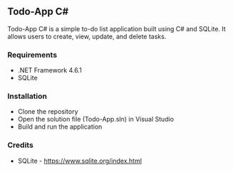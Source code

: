 ## Todo-App C#
Todo-App C# is a simple to-do list application built using C# and SQLite. It allows users to create, view, update, and delete tasks.

### Requirements
* .NET Framework 4.6.1
* SQLite

### Installation

* Clone the repository
* Open the solution file (Todo-App.sln) in Visual Studio
* Build and run the application

### Credits
* SQLite - https://www.sqlite.org/index.html
